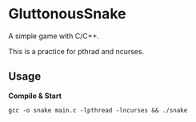# GluttonousSnake
A simple game with C/C++.

This is a practice for pthrad and ncurses.

## Usage
**Compile & Start**
```shell
gcc -o snake main.c -lpthread -lncurses && ./snake
```

